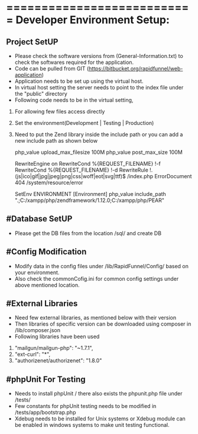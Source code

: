 ===========================
 Developer Environment Setup:
===========================

Project SetUP
---------------------------
- Please check the software versions from (General-Information.txt) to check the softwares required for the application.
- Code can be pulled from  GIT (https://bitbucket.org/rapidfunnel/web-application)
- Application needs to be set up using the virtual host.
- In virtual host setting the server needs to point to the index file under the "public" directory
- Following code needs to be in the virtual setting,
1. For allowing few files access directly
2. Set the environment(Development | Testing | Production)
3. Need to put the Zend library inside the include path or you can add a new include path as shown below

	php_value upload_max_filesize 100M
	php_value post_max_size 100M

	RewriteEngine on
	RewriteCond %{REQUEST_FILENAME} !-f
	RewriteCond %{REQUEST_FILENAME} !-d
	RewriteRule !\.(js|ico|gif|jpg|jpeg|png|css|woff|eot|svg|ttf)$ /index.php
	ErrorDocument 404 /system/resource/error

    SetEnv ENVIRONMENT [Environment]
    php_value include_path ".;C:/xampp/php/zendframework/1.12.0;C:/xampp/php/PEAR"


#Database SetUP
---------------------------
- Please get the DB files from the location <ProjectDirectoryName>/sql/ and create DB


#Config Modification
---------------------------
- Modify data in the config files under <ProjectDirectoryName>/lib/RapidFunnel/Config/ based on your environment.
- Also check the commonCofig.ini for common config settings under above mentioned location.


#External Libraries
---------------------------
- Need few external libraries, as mentioned below with their version
- Then libraries of specific version can be downloaded using composer in <ProjectDirectoryName>/lib/composer.json
- Following libraries have been used
1. "mailgun/mailgun-php": "~1.7.1",
2. "ext-curl": "*",
3. "authorizenet/authorizenet": "1.8.0"


#phpUnit For Testing
---------------------------
- Needs to install phpUnit / there also exists the phpunit.php file under <ProjectDirectoryName>/tests/
- Few constants for phpUnit testing needs to be modified in <ProjectDirectoryName>/tests/app/bootstrap.php
- Xdebug needs to be installed for Unix systems or Xdebug module can be enabled in windows systems to make unit testing functional.
